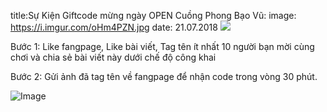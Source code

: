 title:Sự Kiện Giftcode mừng ngày OPEN Cuồng Phong Bạo Vũ:
image: https://i.imgur.com/oHm4PZN.jpg
date: 21.07.2018
![](https://i.imgur.com/GBVpGKi.png)

Bước 1: Like fangpage, Like bài viết, Tag tên ít nhất 10 người bạn mời cùng chơi và chia sẻ bài viết này dưới chế độ công khai

Bước 2: Gửi ảnh đã tag tên về fangpage để nhận code trong vòng 30 phút.

![Image]([img]https://i.imgur.com/RuZqdJv.png[/img])
